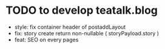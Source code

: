 # TODO to develop teatalk.blog

- style: fix container header of postaddLayout
- fix: story create return non-nullable ( storyPayload.story )
- feat: SEO on every pages